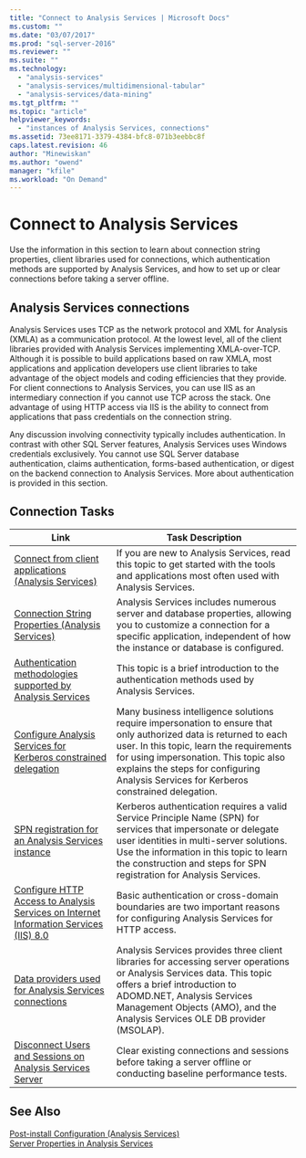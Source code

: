 ```yaml
---
title: "Connect to Analysis Services | Microsoft Docs"
ms.custom: ""
ms.date: "03/07/2017"
ms.prod: "sql-server-2016"
ms.reviewer: ""
ms.suite: ""
ms.technology: 
  - "analysis-services"
  - "analysis-services/multidimensional-tabular"
  - "analysis-services/data-mining"
ms.tgt_pltfrm: ""
ms.topic: "article"
helpviewer_keywords: 
  - "instances of Analysis Services, connections"
ms.assetid: 73ee8171-3379-4384-bfc8-071b3eebbc8f
caps.latest.revision: 46
author: "Minewiskan"
ms.author: "owend"
manager: "kfile"
ms.workload: "On Demand"
---
```

# Connect to Analysis Services
  Use the information in this section to learn about connection string properties, client libraries used for connections, which authentication methods are supported by Analysis Services, and how to set up or clear connections before taking a server offline.  
  
## Analysis Services connections  
 Analysis Services uses TCP as the network protocol and XML for Analysis (XMLA) as a communication protocol. At the lowest level, all of the client libraries provided with Analysis Services implementing XMLA-over-TCP. Although it is possible to build applications based on raw XMLA, most applications and application developers use client libraries to take advantage of the object models and coding efficiencies that they provide. For client connections to Analysis Services, you can use IIS as an intermediary connection if you cannot use TCP across the stack. One advantage of using HTTP access via IIS is the ability to connect from applications that pass credentials on the connection string.  
  
 Any discussion involving connectivity typically includes authentication. In contrast with other SQL Server features, Analysis Services uses Windows credentials exclusively. You cannot use SQL Server database authentication, claims authentication, forms-based authentication, or digest on the backend connection to Analysis Services. More about authentication is provided in this section.  
  
##  <a name="bkmk_clientApps"></a> Connection Tasks  
  
|Link|Task Description|  
|----------|----------------------|  
|[Connect from client applications &#40;Analysis Services&#41;](../../analysis-services/instances/connect-from-client-applications-analysis-services.md)|If you are new to Analysis Services, read this topic to get started with the tools and applications most often used with Analysis Services.|  
|[Connection String Properties &#40;Analysis Services&#41;](../../analysis-services/instances/connection-string-properties-analysis-services.md)|Analysis Services includes numerous server and database properties, allowing you to customize a connection for a specific application, independent of how the instance or database is configured.|  
|[Authentication methodologies supported by Analysis Services](../../analysis-services/instances/authentication-methodologies-supported-by-analysis-services.md)|This topic is a brief introduction to the authentication methods used by Analysis Services.|  
|[Configure Analysis Services for Kerberos constrained delegation](../../analysis-services/instances/configure-analysis-services-for-kerberos-constrained-delegation.md)|Many business intelligence solutions require impersonation to ensure that only authorized data is returned to each user. In this topic, learn the requirements for using impersonation. This topic also explains the steps for configuring Analysis Services for Kerberos constrained delegation.|  
|[SPN registration for an Analysis Services instance](../../analysis-services/instances/spn-registration-for-an-analysis-services-instance.md)|Kerberos authentication requires a valid Service Principle Name (SPN) for services that impersonate or delegate user identities in multi-server solutions. Use the information in this topic to learn the construction and steps for SPN registration for Analysis Services.|  
|[Configure HTTP Access to Analysis Services on Internet Information Services &#40;IIS&#41; 8.0](../../analysis-services/instances/configure-http-access-to-analysis-services-on-iis-8-0.md)|Basic authentication or cross-domain boundaries are two important reasons for configuring Analysis Services for HTTP access.|  
|[Data providers used for Analysis Services connections](../../analysis-services/instances/data-providers-used-for-analysis-services-connections.md)|Analysis Services provides three client libraries for accessing server operations or Analysis Services data. This topic offers a brief introduction to ADOMD.NET, Analysis Services Management Objects (AMO), and the Analysis Services OLE DB provider (MSOLAP).|  
|[Disconnect Users and Sessions on Analysis Services Server](../../analysis-services/instances/disconnect-users-and-sessions-on-analysis-services-server.md)|Clear existing connections and sessions before taking a server offline or conducting baseline performance tests.|  
  
## See Also  
 [Post-install Configuration &#40;Analysis Services&#41;](../../analysis-services/instances/post-install-configuration-analysis-services.md)   
 [Server Properties in Analysis Services](../../analysis-services/server-properties/server-properties-in-analysis-services.md)   
  
  
